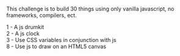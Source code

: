 This challenge is to build 30 things using only vanilla javascript, no frameworks, compilers, ect.

1 - A js drumkit
<br>
2 - A js clock
<br>
3 - Use CSS variables in conjunction with js
<br>
8 - Use js to draw on an HTML5 canvas
<br>
